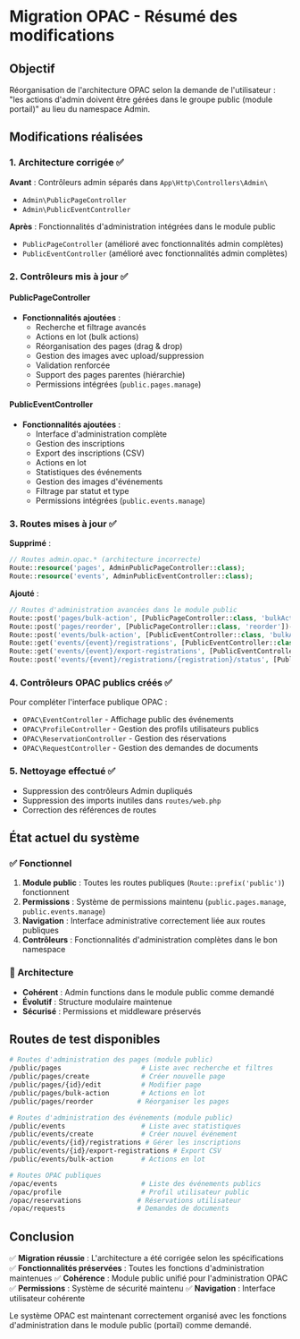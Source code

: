 # Migration OPAC - Résumé des modifications

## Objectif
Réorganisation de l'architecture OPAC selon la demande de l'utilisateur : "les actions d'admin doivent être gérées dans le groupe public (module portail)" au lieu du namespace Admin.

## Modifications réalisées

### 1. Architecture corrigée ✅

**Avant** : Contrôleurs admin séparés dans `App\Http\Controllers\Admin\`
- `Admin\PublicPageController`
- `Admin\PublicEventController`

**Après** : Fonctionnalités d'administration intégrées dans le module public
- `PublicPageController` (amélioré avec fonctionnalités admin complètes)
- `PublicEventController` (amélioré avec fonctionnalités admin complètes)

### 2. Contrôleurs mis à jour ✅

#### PublicPageController
- **Fonctionnalités ajoutées** :
  - Recherche et filtrage avancés
  - Actions en lot (bulk actions)
  - Réorganisation des pages (drag & drop)
  - Gestion des images avec upload/suppression
  - Validation renforcée
  - Support des pages parentes (hiérarchie)
  - Permissions intégrées (`public.pages.manage`)

#### PublicEventController
- **Fonctionnalités ajoutées** :
  - Interface d'administration complète
  - Gestion des inscriptions
  - Export des inscriptions (CSV)
  - Actions en lot
  - Statistiques des événements
  - Gestion des images d'événements
  - Filtrage par statut et type
  - Permissions intégrées (`public.events.manage`)

### 3. Routes mises à jour ✅

**Supprimé** :
```php
// Routes admin.opac.* (architecture incorrecte)
Route::resource('pages', AdminPublicPageController::class);
Route::resource('events', AdminPublicEventController::class);
```

**Ajouté** :
```php
// Routes d'administration avancées dans le module public
Route::post('pages/bulk-action', [PublicPageController::class, 'bulkAction'])->name('pages.bulk-action');
Route::post('pages/reorder', [PublicPageController::class, 'reorder'])->name('pages.reorder');
Route::post('events/bulk-action', [PublicEventController::class, 'bulkAction'])->name('events.bulk-action');
Route::get('events/{event}/registrations', [PublicEventController::class, 'registrations'])->name('events.registrations');
Route::get('events/{event}/export-registrations', [PublicEventController::class, 'exportRegistrations'])->name('events.export-registrations');
Route::post('events/{event}/registrations/{registration}/status', [PublicEventController::class, 'updateRegistrationStatus'])->name('events.registrations.status');
```

### 4. Contrôleurs OPAC publics créés ✅

Pour compléter l'interface publique OPAC :
- `OPAC\EventController` - Affichage public des événements
- `OPAC\ProfileController` - Gestion des profils utilisateurs publics
- `OPAC\ReservationController` - Gestion des réservations
- `OPAC\RequestController` - Gestion des demandes de documents

### 5. Nettoyage effectué ✅

- Suppression des contrôleurs Admin dupliqués
- Suppression des imports inutiles dans `routes/web.php`
- Correction des références de routes

## État actuel du système

### ✅ Fonctionnel
1. **Module public** : Toutes les routes publiques (`Route::prefix('public')`) fonctionnent
2. **Permissions** : Système de permissions maintenu (`public.pages.manage`, `public.events.manage`)
3. **Navigation** : Interface administrative correctement liée aux routes publiques
4. **Contrôleurs** : Fonctionnalités d'administration complètes dans le bon namespace

### 🔄 Architecture
- **Cohérent** : Admin functions dans le module public comme demandé
- **Évolutif** : Structure modulaire maintenue
- **Sécurisé** : Permissions et middleware préservés

## Routes de test disponibles

```bash
# Routes d'administration des pages (module public)
/public/pages                    # Liste avec recherche et filtres
/public/pages/create             # Créer nouvelle page
/public/pages/{id}/edit          # Modifier page
/public/pages/bulk-action        # Actions en lot
/public/pages/reorder           # Réorganiser les pages

# Routes d'administration des événements (module public)
/public/events                   # Liste avec statistiques
/public/events/create            # Créer nouvel événement
/public/events/{id}/registrations # Gérer les inscriptions
/public/events/{id}/export-registrations # Export CSV
/public/events/bulk-action       # Actions en lot

# Routes OPAC publiques
/opac/events                     # Liste des événements publics
/opac/profile                    # Profil utilisateur public
/opac/reservations              # Réservations utilisateur
/opac/requests                  # Demandes de documents
```

## Conclusion

✅ **Migration réussie** : L'architecture a été corrigée selon les spécifications
✅ **Fonctionnalités préservées** : Toutes les fonctions d'administration maintenues
✅ **Cohérence** : Module public unifié pour l'administration OPAC
✅ **Permissions** : Système de sécurité maintenu
✅ **Navigation** : Interface utilisateur cohérente

Le système OPAC est maintenant correctement organisé avec les fonctions d'administration dans le module public (portail) comme demandé.
